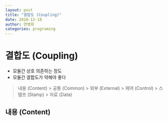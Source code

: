 ```yaml
---
layout: post
title: "결합도 (Coupling)"
date: 2018-12-18
author: 연병화
categories: programing
---
```


# 결합도 (Coupling)

- 모듈간 상호 의존하는 정도
- 모듈간 결합도가 약해야 좋다

> 내용 (Content) > 공통 (Common) > 외부 (External) > 제어 (Control) > 스탬프 (Stamp) > 자료 (Data)

## 내용 (Content)


